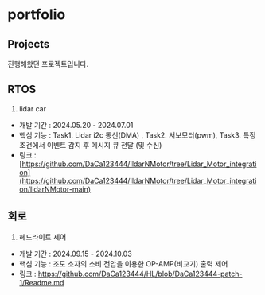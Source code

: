 # portfolio

## Projects
진행해왔던 프로젝트입니다.

## RTOS

1. lidar car
 - 개발 기간 : 2024.05.20 - 2024.07.01
 - 핵심 기능 : Task1. Lidar i2c 통신(DMA) , Task2. 서보모터(pwm), Task3. 특정 조건에서 이벤트 감지 후 메시지 큐 전달 (및 수신)
 - 링크 : [https://github.com/DaCa123444/IldarNMotor/tree/Lidar_Motor_integration](https://github.com/DaCa123444/IldarNMotor/tree/Lidar_Motor_integration/IldarNMotor-main)

## 회로

1. 헤드라이트 제어
  - 개발 기간 : 2024.09.15 - 2024.10.03
  - 핵심 기능 : 조도 소자의 소비 전압을 이용한 OP-AMP(비교기) 출력 제어
  - 링크 : https://github.com/DaCa123444/HL/blob/DaCa123444-patch-1/Readme.md


